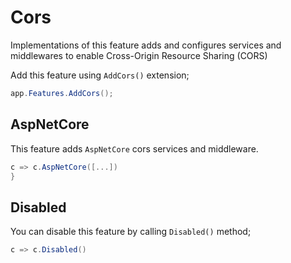 # Cors

Implementations of this feature adds and configures services and middlewares
to enable Cross-Origin Resource Sharing (CORS)

Add this feature using `AddCors()` extension;

```csharp
app.Features.AddCors();
```

## AspNetCore

This feature adds `AspNetCore` cors services and middleware.

```csharp
c => c.AspNetCore([...])
}
```

## Disabled

You can disable this feature by calling `Disabled()` method;

```csharp
c => c.Disabled()
```